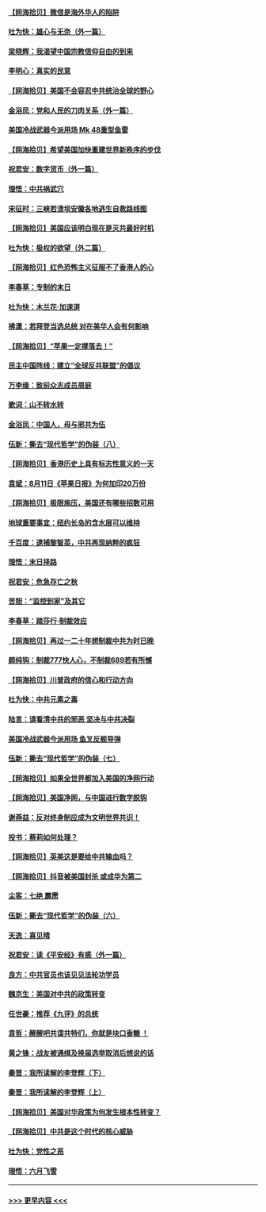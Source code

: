 #### [【网海拾贝】微信是海外华人的陷阱](../pages/nsc993/n12338868.md?t=08181502) 
#### [吐为快：雄心与无奈（外一篇）](../pages/nsc993/n12338132.md?t=08181502) 
#### [梁晓辉：我渴望中国宗教信仰自由的到来](../pages/nsc993/n12336657.md?t=08181502) 
#### [李明心：真实的民意](../pages/nsc993/n12336089.md?t=08181502) 
#### [【网海拾贝】美国不会容忍中共统治全球的野心](../pages/nsc993/n12336063.md?t=08181502) 
#### [金浴凤：党和人民的刀肉关系（外一篇）](../pages/nsc993/n12335834.md?t=08181502) 
#### [美国冷战武器今派用场 Mk 48重型鱼雷](../pages/nsc993/n12335354.md?t=08181502) 
#### [【网海拾贝】希望美国加快重建世界新秩序的步伐](../pages/nsc993/n12334224.md?t=08181502) 
#### [祝君安：数字货币（外一篇）](../pages/nsc993/n12334186.md?t=08181502) 
#### [理悟：中共祸武穴](../pages/nsc993/n12333962.md?t=08181502) 
#### [宋征时：三峡若溃坝安徽各地逃生自救路线图](../pages/nsc993/n12332450.md?t=08181502) 
#### [【网海拾贝】美国应该明白现在是灭共最好时机](../pages/nsc993/n12332313.md?t=08181502) 
#### [吐为快：极权的欲望（外二篇）](../pages/nsc993/n12332089.md?t=08181502) 
#### [【网海拾贝】红色恐怖主义征服不了香港人的心](../pages/nsc993/n12329296.md?t=08181502) 
#### [李春草：专制的末日](../pages/nsc993/n12329079.md?t=08181502) 
#### [吐为快：木兰花‧加速道](../pages/nsc993/n12327366.md?t=08181502) 
#### [拂潇：若拜登当选总统 对在美华人会有何影响](../pages/nsc993/n12295996.md?t=08181502) 
#### [【网海拾贝】“苹果一定撑落去！”](../pages/nsc993/n12326784.md?t=08181502) 
#### [民主中国阵线：建立“全球反共联盟”的倡议](../pages/nsc993/n12324177.md?t=08181502) 
#### [万李缘：致前众志成员周庭](../pages/nsc993/n12324635.md?t=08181502) 
#### [歌词：山不转水转](../pages/nsc993/n12324599.md?t=08181502) 
#### [金浴凤：中国人，毋与邪共为伍](../pages/nsc993/n12324257.md?t=08181502) 
#### [伍新：撕去“现代哲学”的伪装（八）](../pages/nsc993/n12324188.md?t=08181502) 
#### [【网海拾贝】香港历史上具有标志性意义的一天](../pages/nsc993/n12324021.md?t=08181502) 
#### [袁斌：8月11日《苹果日报》为何加印20万份](../pages/nsc993/n12323955.md?t=08181502) 
#### [【网海拾贝】极限施压，美国还有哪些招数可用](../pages/nsc993/n12322512.md?t=08181502) 
#### [地球重要事宜：纽约长岛的含水层可以维持](../pages/nsc993/n12321844.md?t=08181502) 
#### [千百度：逮捕黎智英，中共再现纳粹的疯狂](../pages/nsc993/n12321777.md?t=08181502) 
#### [理悟：末日择路](../pages/nsc993/n12320812.md?t=08181502) 
#### [祝君安：危急存亡之秋](../pages/nsc993/n12320795.md?t=08181502) 
#### [苦胆：“监控到家”及其它](../pages/nsc993/n12320751.md?t=08181502) 
#### [李春草：踏莎行·制裁效应](../pages/nsc993/n12318290.md?t=08181502) 
#### [【网海拾贝】再过一二十年想制裁中共为时已晚](../pages/nsc993/n12318195.md?t=08181502) 
#### [颜纯钩：制裁777快人心，不制裁689若有所憾](../pages/nsc993/n12316912.md?t=08181502) 
#### [【网海拾贝】川普政府的信心和行动方向](../pages/nsc993/n12316673.md?t=08181502) 
#### [吐为快：中共元素之毒](../pages/nsc993/n12316547.md?t=08181502) 
#### [陆言：请看清中共的邪恶 坚决与中共决裂](../pages/nsc993/n12315784.md?t=08181502) 
#### [美国冷战武器今派用场 鱼叉反舰导弹](../pages/nsc993/n12316258.md?t=08181502) 
#### [伍新：撕去“现代哲学”的伪装（七）](../pages/nsc993/n12315846.md?t=08181502) 
#### [【网海拾贝】如果全世界都加入美国的净网行动](../pages/nsc993/n12315588.md?t=08181502) 
#### [【网海拾贝】美国净网，与中国进行数字脱钩](../pages/nsc993/n12312813.md?t=08181502) 
#### [谢燕益：反对终身制应成为文明世界共识！](../pages/nsc993/n12310465.md?t=08181502) 
#### [投书：蔡莉如何处理？](../pages/nsc993/n12310224.md?t=08181502) 
#### [【网海拾贝】英美这是要给中共输血吗？](../pages/nsc993/n12307646.md?t=08181502) 
#### [【网海拾贝】抖音被美国封杀 或成华为第二](../pages/nsc993/n12305277.md?t=08181502) 
#### [尘客：七绝 霹雳](../pages/nsc993/n12304053.md?t=08181502) 
#### [伍新：撕去“现代哲学”的伪装（六）](../pages/nsc993/n12303243.md?t=08181502) 
#### [天逸：喜见晴](../pages/nsc993/n12303226.md?t=08181502) 
#### [祝君安：读《平安经》有感（外一篇）](../pages/nsc993/n12303170.md?t=08181502) 
#### [良方：中共官员也该见见法轮功学员](../pages/nsc993/n12302985.md?t=08181502) 
#### [魏京生：美国对中共的政策转变](../pages/nsc993/n12302929.md?t=08181502) 
#### [任世豪：推荐《九评》的总统](../pages/nsc993/n12302838.md?t=08181502) 
#### [袁哲：醒醒吧共谍共特们，你就是块口香糖 ！](../pages/nsc993/n12302678.md?t=08181502) 
#### [黄之锋：战友被通缉及换届选举取消后想说的话](../pages/nsc993/n12302681.md?t=08181502) 
#### [秦晋：我所读解的李登辉（下）](../pages/nsc993/n12302171.md?t=08181502) 
#### [秦晋：我所读解的李登辉（上）](../pages/nsc993/n12301979.md?t=08181502) 
#### [【网海拾贝】美国对华政策为何发生根本性转变？](../pages/nsc993/n12302091.md?t=08181502) 
#### [【网海拾贝】中共是这个时代的核心威胁](../pages/nsc993/n12300541.md?t=08181502) 
#### [吐为快：党性之恶](../pages/nsc993/n12300263.md?t=08181502) 
#### [理悟：六月飞雪](../pages/nsc993/n12300243.md?t=08181502) 

----
#### [ >>> 更早内容 <<< ](../indexes/nsc993-earlier.md)
